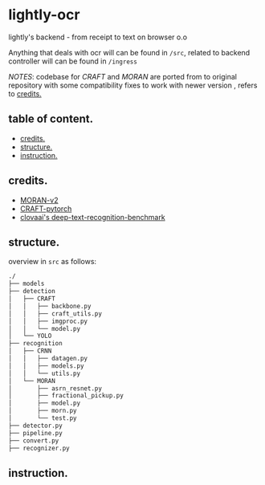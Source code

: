 # lightly-ocr

lightly's backend - from receipt to text on browser o.o

Anything that deals with ocr will can be found in `/src`, related to backend controller will can be found in `/ingress`

_NOTES_: codebase for _CRAFT_ and _MORAN_ are ported from to original repository with some compatibility fixes to work with newer version , refers to [credits.](#credit)

## table of content.
* [credits.](#credits)
* [structure.](#structure)
* [instruction.](#instruction)

## credits.
* [MORAN-v2](https://github.com/Canjie-Luo/MORAN_v2)
* [CRAFT-pytorch](https://github.com/clovaai/CRAFT-pytorch)
* [clovaai's deep-text-recognition-benchmark](https://github.com/clovaai/deep-text-recognition-benchmark)

## structure.
overview in `src` as follows:
```bash
./
├── models
├── detection
│   ├── CRAFT
│   │   ├── backbone.py
│   │   ├── craft_utils.py
│   │   ├── imgproc.py
│   │   └── model.py
│   └── YOLO
├── recognition
│   ├── CRNN
│   │   ├── datagen.py
│   │   ├── models.py
│   │   └── utils.py
│   └── MORAN
│       ├── asrn_resnet.py
│       ├── fractional_pickup.py
│       ├── model.py
│       ├── morn.py
│       └── test.py
├── detector.py
├── pipeline.py
├── convert.py
├── recognizer.py
```

## instruction.
